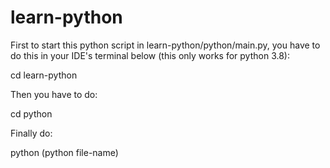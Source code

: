 # learn-python

First to start this python script in learn-python/python/main.py, you have to do this in your IDE's terminal below (this only works for python 3.8):

cd learn-python

Then you have to do:

cd python

Finally do:

python (python file-name)

